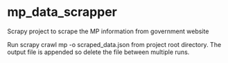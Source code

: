 # mp_data_scrapper
Scrapy project to scrape the MP information from government website

Run scrapy crawl mp -o scraped_data.json from project root directory. The output file is appended so delete the file between multiple runs.
